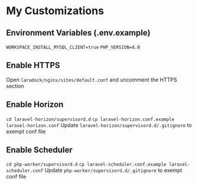 # My Customizations

## Environment Variables (.env.example)

`WORKSPACE_INSTALL_MYSQL_CLIENT=true`
`PHP_VERSION=8.0`

## Enable HTTPS

Open `laradock/nginx/sites/default.conf` and uncomment the HTTPS section

## Enable Horizon

`cd laravel-horizon/supervisord.d`
`cp laravel-horizon.conf.example laravel-horizon.conf`
Update `laravel-horizon/supervisord.d/.gitignore` to exempt conf file

## Enable Scheduler

`cd php-worker/supervisord.d`
`cp laravel-scheduler.conf.example laravel-scheduler.conf`
Update `php-worker/supervisord.d/.gitignore` to exempt conf file
